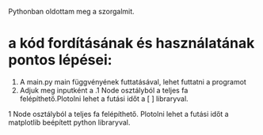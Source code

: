 Pythonban oldottam meg a szorgalmit.

# a kód fordításának és használatának pontos lépései: 
1. A main.py main függvényének futtatásával, lehet futtatni a programot
2. Adjuk meg inputként a .1 Node osztályból a teljes fa felépíthető.Plotolni lehet a futási időt a [ ] libraryval.

1 Node osztályból a teljes fa felépíthető.
Plotolni lehet a futási időt a matplotlib beépített python libraryval.

